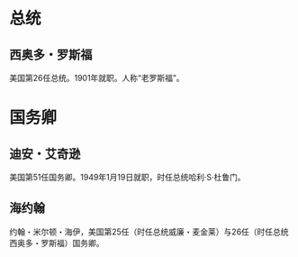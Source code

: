 # 总统

## 西奥多・罗斯福

美国第26任总统。1901年就职。人称“老罗斯福”。

# 国务卿

## 迪安・艾奇逊

美国第51任国务卿。1949年1月19日就职，时任总统哈利·S·杜鲁门。

## 海约翰

约翰・米尔顿・海伊，美国第25任（时任总统威廉・麦金莱）与26任（时任总统西奥多・罗斯福）国务卿。